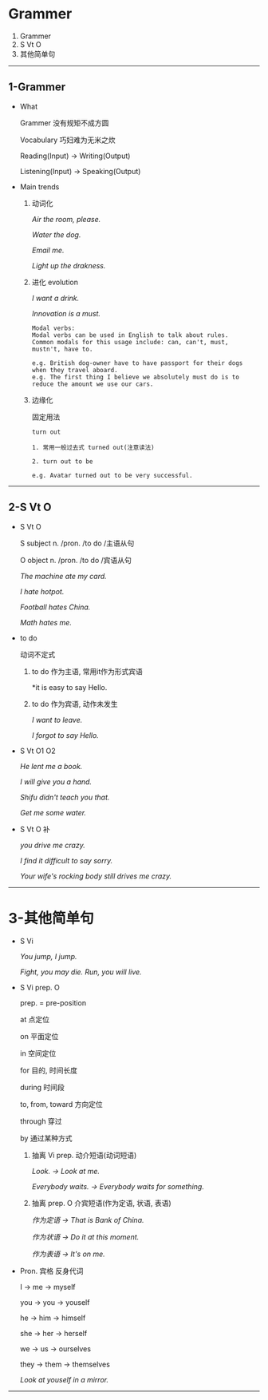 # Grammer

1. Grammer
2. S Vt O
3. 其他简单句

---

## 1-Grammer

- What
  
  Grammer 没有规矩不成方圆

  Vocabulary 巧妇难为无米之炊

  Reading(Input) -> Writing(Output)

  Listening(Input) -> Speaking(Output)

- Main trends

  1. 动词化
     
     *Air the room, please.*

     *Water the dog.*

     *Email me.*

     *Light up the drakness.*

  2. 进化 evolution

     *I want a drink.*

     *Innovation is a must.*

     ```
     Modal verbs:
     Modal verbs can be used in English to talk about rules.
     Common modals for this usage include: can, can't, must, mustn't, have to.

     e.g. British dog-owner have to have passport for their dogs when they travel aboard.
     e.g. The first thing I believe we absolutely must do is to reduce the amount we use our cars.
     ```

  3. 边缘化
     
     固定用法

     ```
     turn out

     1. 常用一般过去式 turned out(注意读法)
     
     2. turn out to be

     e.g. Avatar turned out to be very successful.
     ```

---

## 2-S Vt O

- S Vt O

  S subject n. /pron. /to do /主语从句

  O object n. /pron. /to do /宾语从句

  *The machine ate my card.*

  *I hate hotpot.*

  *Football hates China.*

  *Math hates me.*

- to do 
  
  动词不定式

  1. to do 作为主语, 常用it作为形式宾语

     *it is easy to say Hello.

  2. to do 作为宾语, 动作未发生
    
     *I want to leave.*

     *I forgot to say Hello.*

- S Vt O1 O2

  *He lent me a book.*

  *I will give you a hand.*

  *Shifu didn't teach you that.*

  *Get me some water.*

- S Vt O 补
  
  *you drive me crazy.*

  *I find it difficult to say sorry.*

  *Your wife's rocking body still drives me crazy.*

---

# 3-其他简单句

- S Vi
  
  *You jump, I jump.*

  *Fight, you may die. Run, you will live.*

- S Vi prep. O

  prep. = pre-position

  at 点定位

  on 平面定位

  in 空间定位

  for 目的, 时间长度

  during 时间段

  to, from, toward 方向定位

  through 穿过

  by 通过某种方式

  1. 抽离 Vi prep. 动介短语(动词短语)
     
     *Look. -> Look at me.*

     *Everybody waits. -> Everybody waits for something.*

  2. 抽离 prep. O 介宾短语(作为定语, 状语, 表语)

     *作为定语 -> That is Bank of China.*

     *作为状语 -> Do it at this moment.*

     *作为表语 -> It's on me.*

- Pron. 宾格 反身代词

  I    -> me   -> myself

  you  -> you  -> youself

  he   -> him  -> himself

  she  -> her  -> herself

  we   -> us   -> ourselves

  they -> them -> themselves

  *Look at youself in a mirror.*

---


